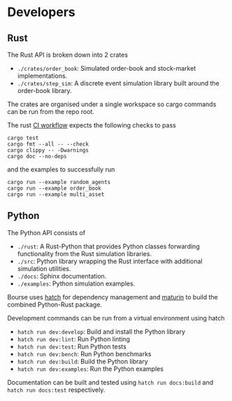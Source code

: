 # Developers

## Rust

The Rust API is broken down into 2 crates

- `./crates/order_book`: Simulated order-book
  and stock-market implementations.
- `./crates/step_sim`: A discrete event simulation
  library built around the order-book library.

The crates are organised under a single workspace
so cargo commands can be run from the repo root.

The rust [CI workflow](../workflows/pre_merge.yaml)
expects the following checks to pass

```
cargo test
cargo fmt --all -- --check
cargo clippy -- -Dwarnings
cargo doc --no-deps
```

and the examples to successfully run

```
cargo run --example random_agents
cargo run --example order_book
cargo run --example multi_asset
```

## Python

The Python API consists of

- `./rust`: A Rust-Python that provides Python classes
  forwarding functionality from the Rust simulation libraries.
- `./src`: Python library wrapping the Rust interface with
  additional simulation utilities.
- `./docs`: Sphinx documentation.
- `./examples`: Python simulation examples.

Bourse uses [hatch](https://hatch.pypa.io/latest) for
dependency management and [maturin](https://github.com/PyO3/maturin)
to build the combined Python-Rust package.

Development commands can be run from a virtual environment
using hatch

- `hatch run dev:develop`: Build and install the Python library
- `hatch run dev:lint`: Run Python linting
- `hatch run dev:test`: Run Python tests
- `hatch run dev:bench`: Run Python benchmarks
- `hatch run dev:build`: Build the Python library
- `hatch run dev:examples`: Run the Python examples

Documentation can be built and tested using
`hatch run docs:build` and `hatch run docs:test` respectively.
